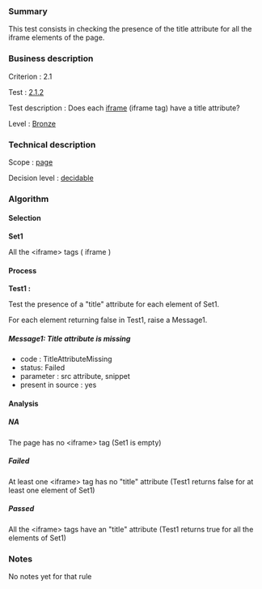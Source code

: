 ### Summary

This test consists in checking the presence of the title attribute for
all the iframe elements of the page.

### Business description

Criterion : 2.1

Test : [2.1.2](http://accessiweb.org/index.php/accessiweb-22-english-version.html#test-2-1-2)

Test description : Does each
[iframe](http://accessiweb.org/index.php/glossary-76.html#mCadreEnLigne)
(iframe tag) have a title attribute?

Level : [Bronze](/en/category/rules-design/accessiweb-11/level/bronze)

### Technical description

Scope : [page](/en/category/rules-design/accessiweb-11/scope/page)

Decision level :
[decidable](/en/category/rules-design/accessiweb-11/decision-level/decidable)

### Algorithm

#### Selection

**Set1**

All the <iframe\> tags ( iframe )

#### Process

**Test1 :**

Test the presence of a "title" attribute for each element of Set1.

For each element returning false in Test1, raise a Message1.

##### Message1: Title attribute is missing

-   code : TitleAttributeMissing
-   status: Failed
-   parameter : src attribute, snippet
-   present in source : yes

#### Analysis

##### NA

The page has no <iframe\> tag (Set1 is empty)

##### Failed

At least one <iframe\> tag has no "title" attribute (Test1 returns false
for at least one element of Set1)

##### Passed

All the <iframe\> tags have an "title" attribute (Test1 returns true for
all the elements of Set1)

### Notes

No notes yet for that rule
